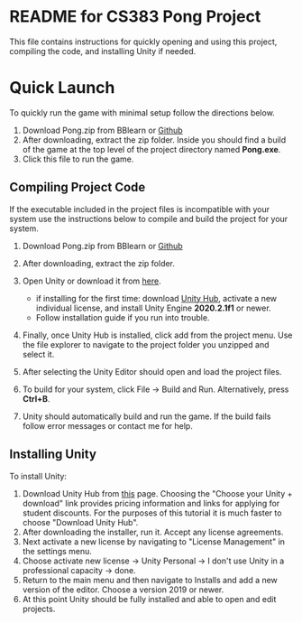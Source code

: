 # README for CS383 Pong Project
This file contains instructions for quickly opening and using this project, compiling the code, and installing Unity if needed.

# Quick Launch
To quickly run the game with minimal setup follow the directions below. 

1. Download Pong.zip from BBlearn or [Github](https://github.com/countryBumpkin/CS383_SoftwareEngineering_Projects/tree/main/01_Pong) 
2. After downloading, extract the zip folder. Inside you should find a build of the game at the top level of the project directory named **Pong.exe**. 
3. Click this file to run the game.


## Compiling Project Code
If the executable included in the project files is incompatible with your system use the instructions below to compile and build the project for your system.

1. Download Pong.zip from BBlearn or [Github](https://github.com/countryBumpkin/CS383_SoftwareEngineering_Projects/tree/main/01_Pong) 
2. After downloading, extract the zip folder. 
3. Open Unity or download it from [here](https://unity3d.com/get-unity/download).
	* if installing for the first time: download [Unity Hub](https://public-cdn.cloud.unity3d.com/hub/prod/UnityHubSetup.exe), activate a new individual license, and install Unity Engine **2020.2.1f1** or newer. 
	* Follow installation guide if you run into trouble.

4. Finally, once Unity Hub is installed, click add from the project menu. Use the file explorer to navigate to the project folder you unzipped and select it.
5. After selecting the Unity Editor should open and load the project files.
6. To build for your system, click File -> Build and Run. Alternatively, press **Ctrl+B**.
7. Unity should automatically build and run the game. If the build fails follow error messages or contact me for help. 

## Installing Unity
To install Unity:

1. Download Unity Hub from [this](https://unity3d.com/get-unity/download) page. Choosing the "Choose your Unity + download" link provides pricing information and links for applying for student discounts. For the purposes of this tutorial it is much faster to choose "Download Unity Hub".
2. After downloading the installer, run it. Accept any license agreements.
3. Next activate a new license by navigating to "License Management" in the settings menu. 
4. Choose activate new license -> Unity Personal -> I don't use Unity in a professional capacity -> done.
5. Return to the main menu and then navigate to Installs and add a new version of the editor. Choose a version 2019 or newer.
6. At this point Unity should be fully installed and able to open and edit projects. 
